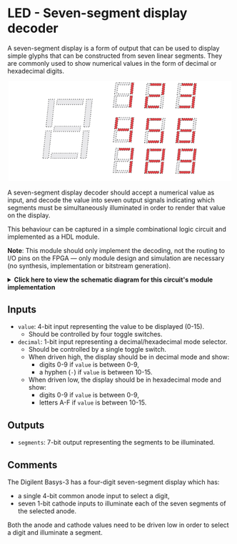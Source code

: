 # LED - Seven-segment display decoder

A seven-segment display is a form of output that can be used to display simple glyphs that can be constructed from seven linear segments. They are commonly used to show numerical values in the form of decimal or hexadecimal digits.

<p align="center">
    <img width="500px" src="seven-segment-display.png"/>
</p>

A seven-segment display decoder should accept a numerical value as input, and decode the value into seven output signals indicating which segments must be simultaneously illuminated in order to render that value on the display.

This behaviour can be captured in a simple combinational logic circuit and implemented as a HDL module.

**Note**: This module should only implement the decoding, not the routing to I/O pins on the FPGA — only module design and simulation are necessary (no synthesis, implementation or bitstream generation).

<details>
<summary>
    <b>Click here to view the schematic diagram for this circuit's module implementation</b>
</summary>
<p align="center">
    <br/>
    <img width="750px" src="schematic.png"/>
</p>
</details>

## Inputs

- `value`: 4-bit input representing the value to be displayed (0-15).
  - Should be controlled by four toggle switches.
- `decimal`: 1-bit input representing a decimal/hexadecimal mode selector.
  - Should be controlled by a single toggle switch.
  - When driven high, the display should be in decimal mode and show:
    - digits 0-9 if `value` is between 0-9, 
    - a hyphen (`-`) if `value` is between 10-15.
  - When driven low, the display should be in hexadecimal mode and show:
    - digits 0-9 if `value` is between 0-9,
    - letters A-F if `value` is between 10-15.

## Outputs

- `segments`: 7-bit output representing the segments to be illuminated.

## Comments

The Digilent Basys-3 has a four-digit seven-segment display which has:

- a single 4-bit common anode input to select a digit,
- seven 1-bit cathode inputs to illuminate each of the seven segments of the selected anode.

Both the anode and cathode values need to be driven low in order to select a digit and illuminate a segment.
